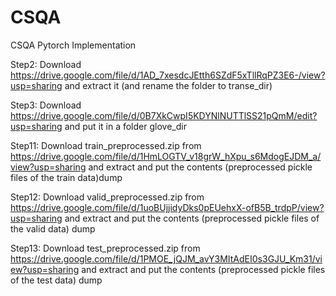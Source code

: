 # CSQA
CSQA Pytorch Implementation

Step2: Download https://drive.google.com/file/d/1AD_7xesdcJEtth6SZdF5xTllRqPZ3E6-/view?usp=sharing and extract it (and rename the folder to transe_dir)

Step3: Download https://drive.google.com/file/d/0B7XkCwpI5KDYNlNUTTlSS21pQmM/edit?usp=sharing and put it in a folder glove_dir



Step11: Download train_preprocessed.zip from https://drive.google.com/file/d/1HmLOGTV_v18grW_hXpu_s6MdogEJDM_a/view?usp=sharing and extract and put the contents (preprocessed pickle files of the train data)dump 

Step12: Download valid_preprocessed.zip from https://drive.google.com/file/d/1uoBUjjidyDks0pEUehxX-ofB5B_trdpP/view?usp=sharing and extract and put the contents (preprocessed pickle files of the valid data) dump

Step13: Download test_preprocessed.zip from https://drive.google.com/file/d/1PMOE_jQJM_avY3MItAdEI0s3GJU_Km31/view?usp=sharing and extract and put the contents  (preprocessed pickle files of the test data) dump
